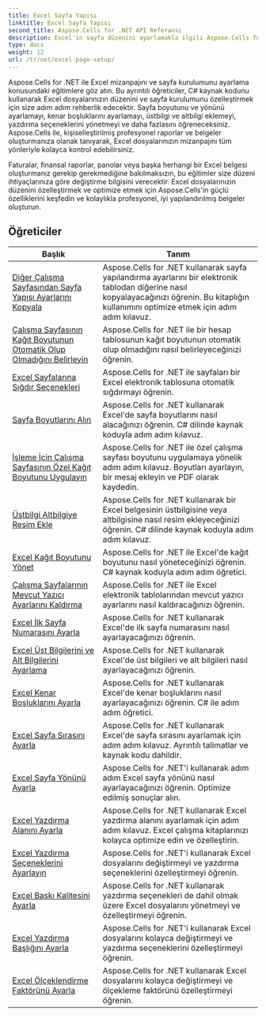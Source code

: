 ```yaml
---
title: Excel Sayfa Yapısı
linktitle: Excel Sayfa Yapısı
second_title: Aspose.Cells for .NET API Referansı
description: Excel'in sayfa düzenini ayarlamakla ilgili Aspose.Cells for .NET eğitimlerine göz atın. Excel dosyalarınızı kolaylıkla özelleştirin.
type: docs
weight: 12
url: /tr/net/excel-page-setup/
---
```

Aspose.Cells for .NET ile Excel mizanpajını ve sayfa kurulumunu ayarlama konusundaki eğitimlere göz atın. Bu ayrıntılı öğreticiler, C# kaynak kodunu kullanarak Excel dosyalarınızın düzenini ve sayfa kurulumunu özelleştirmek için size adım adım rehberlik edecektir. Sayfa boyutunu ve yönünü ayarlamayı, kenar boşluklarını ayarlamayı, üstbilgi ve altbilgi eklemeyi, yazdırma seçeneklerini yönetmeyi ve daha fazlasını öğreneceksiniz. Aspose.Cells ile, kişiselleştirilmiş profesyonel raporlar ve belgeler oluşturmanıza olanak tanıyarak, Excel dosyalarınızın mizanpajını tüm yönleriyle kolayca kontrol edebilirsiniz.

Faturalar, finansal raporlar, panolar veya başka herhangi bir Excel belgesi oluşturmanız gerekip gerekmediğine bakılmaksızın, bu eğitimler size düzeni ihtiyaçlarınıza göre değiştirme bilgisini verecektir. Excel dosyalarınızın düzenini özelleştirmek ve optimize etmek için Aspose.Cells'in güçlü özelliklerini keşfedin ve kolaylıkla profesyonel, iyi yapılandırılmış belgeler oluşturun.

## Öğreticiler 
| Başlık | Tanım |
| --- | --- |
| [Diğer Çalışma Sayfasından Sayfa Yapısı Ayarlarını Kopyala](./copy-page-setup-settings-from-other-worksheet/) | Aspose.Cells for .NET kullanarak sayfa yapılandırma ayarlarını bir elektronik tablodan diğerine nasıl kopyalayacağınızı öğrenin. Bu kitaplığın kullanımını optimize etmek için adım adım kılavuz. |  
| [Çalışma Sayfasının Kağıt Boyutunun Otomatik Olup Olmadığını Belirleyin](./determine-if-paper-size-of-worksheet-is-automatic/) | Aspose.Cells for .NET ile bir hesap tablosunun kağıt boyutunun otomatik olup olmadığını nasıl belirleyeceğinizi öğrenin. |  
| [Excel Sayfalarına Sığdır Seçenekleri](./fit-to-excel-pages-options/) | Aspose.Cells for .NET ile sayfaları bir Excel elektronik tablosuna otomatik sığdırmayı öğrenin. |  
| [Sayfa Boyutlarını Alın](./get-page-dimensions/) | Aspose.Cells for .NET kullanarak Excel'de sayfa boyutlarını nasıl alacağınızı öğrenin. C# dilinde kaynak koduyla adım adım kılavuz. |  
| [İşleme İçin Çalışma Sayfasının Özel Kağıt Boyutunu Uygulayın](./implement-custom-paper-size-of-worksheet-for-rendering/) | Aspose.Cells for .NET ile özel çalışma sayfası boyutunu uygulamaya yönelik adım adım kılavuz. Boyutları ayarlayın, bir mesaj ekleyin ve PDF olarak kaydedin. |  
| [Üstbilgi Altbilgiye Resim Ekle](./insert-image-in-header-footer/) | Aspose.Cells for .NET kullanarak bir Excel belgesinin üstbilgisine veya altbilgisine nasıl resim ekleyeceğinizi öğrenin. C# dilinde kaynak koduyla adım adım kılavuz. |  
| [Excel Kağıt Boyutunu Yönet](./manage-excel-paper-size/) | Aspose.Cells for .NET ile Excel'de kağıt boyutunu nasıl yöneteceğinizi öğrenin. C# kaynak koduyla adım adım öğretici. |  
| [Çalışma Sayfalarının Mevcut Yazıcı Ayarlarını Kaldırma](./remove-existing-printer-settings-of-worksheets/) | Aspose.Cells for .NET ile Excel elektronik tablolarından mevcut yazıcı ayarlarını nasıl kaldıracağınızı öğrenin. |  
| [Excel İlk Sayfa Numarasını Ayarla](./set-excel-first-page-number/) | Aspose.Cells for .NET kullanarak Excel'de ilk sayfa numarasını nasıl ayarlayacağınızı öğrenin. |  
| [Excel Üst Bilgilerini ve Alt Bilgilerini Ayarlama](./set-excel-headers-and-footers/) | Aspose.Cells for .NET kullanarak Excel'de üst bilgileri ve alt bilgileri nasıl ayarlayacağınızı öğrenin. |  
| [Excel Kenar Boşluklarını Ayarla](./set-excel-margins/) | Aspose.Cells for .NET kullanarak Excel'de kenar boşluklarını nasıl ayarlayacağınızı öğrenin. C# ile adım adım öğretici. |  
| [Excel Sayfa Sırasını Ayarla](./set-excel-page-order/) | Aspose.Cells for .NET kullanarak Excel'de sayfa sırasını ayarlamak için adım adım kılavuz. Ayrıntılı talimatlar ve kaynak kodu dahildir. |  
| [Excel Sayfa Yönünü Ayarla](./set-excel-page-orientation/) | Aspose.Cells for .NET'i kullanarak adım adım Excel sayfa yönünü nasıl ayarlayacağınızı öğrenin. Optimize edilmiş sonuçlar alın. |  
| [Excel Yazdırma Alanını Ayarla](./set-excel-print-area/) | Aspose.Cells for .NET kullanarak Excel yazdırma alanını ayarlamak için adım adım kılavuz. Excel çalışma kitaplarınızı kolayca optimize edin ve özelleştirin. |  
| [Excel Yazdırma Seçeneklerini Ayarlayın](./set-excel-print-options/) | Aspose.Cells for .NET'i kullanarak Excel dosyalarını değiştirmeyi ve yazdırma seçeneklerini özelleştirmeyi öğrenin. |  
| [Excel Baskı Kalitesini Ayarla](./set-excel-print-quality/) | Aspose.Cells for .NET kullanarak yazdırma seçenekleri de dahil olmak üzere Excel dosyalarını yönetmeyi ve özelleştirmeyi öğrenin. |  
| [Excel Yazdırma Başlığını Ayarla](./set-excel-print-title/) | Aspose.Cells for .NET'i kullanarak Excel dosyalarını kolayca değiştirmeyi ve yazdırma seçeneklerini özelleştirmeyi öğrenin. |  
| [Excel Ölçeklendirme Faktörünü Ayarla](./set-excel-scaling-factor/) | Aspose.Cells for .NET kullanarak Excel dosyalarını kolayca değiştirmeyi ve ölçekleme faktörünü özelleştirmeyi öğrenin. |  